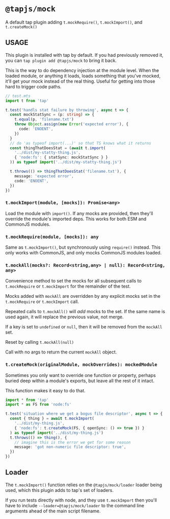 # `@tapjs/mock`

A default tap plugin adding `t.mockRequire()`, `t.mockImport()`,
and `t.createMock()`

## USAGE

This plugin is installed with tap by default. If you had
previously removed it, you can `tap plugin add @tapjs/mock` to
bring it back.

This is the way to do dependency injection at the module level.
When the loaded module, or anything it loads, loads something
that you've mocked, it'll get your mock instead of the real
thing. Useful for getting into those hard to trigger code paths.

```ts
// test.mts
import t from 'tap'

t.test('handls stat failure by throwing', async t => {
  const mockStatSync = (p: string) => {
    t.equal(p, 'filename.txt')
    throw Object.assign(new Error('expected error'), {
      code: 'ENOENT',
    })
  }
  // do 'as typeof import(...)' so that TS knows what it returns
  const thingThatDoesStat = (await t.import(
    '../dist/my-statty-thing.js',
    { 'node:fs': { statSync: mockStatSync } }
  )) as typeof import('../dist/my-statty-thing.js')

  t.throws(() => thingThatDoesStat('filename.txt'), {
    message: 'expected error',
    code: 'ENOENT',
  })
})
```

### `t.mockImport(module, [mocks]): Promise<any>`

Load the module with `import()`. If any mocks are provided, then
they'll override the module's imported deps. This works for both
ESM and CommonJS modules.

### `t.mockRequire(module, [mocks]): any`

Same as `t.mockImport()`, but synchronously using `require()`
instead. This only works with CommonJS, and only mocks CommonJS
modules loaded.

### `t.mockAll(mocks?: Record<string,any> | null): Record<string, any>`

Convenience method to set the mocks for all subsequent calls to
`t.mockRequire` or `t.mockImport` for the remainder of the test.

Mocks added with `mockAll` are overridden by any explicit mocks
set in the `t.mockRequire` or `t.mockImport` call.

Repeated calls to `t.mockAll()` will _add_ mocks to the set. If the same
name is used again, it will replace the previous value, not merge.

If a key is set to `undefined` or `null`, then it will be removed from
the `mockAll` set.

Reset by calling `t.mockAll(null)`

Call with no args to return the current `mockAll` object.

### `t.createMock(originalModule, mockOverrides): mockedModule`

Sometimes you only want to override one function or property,
perhaps buried deep within a module's exports, but leave all the
rest of it intact.

This function makes it easy to do that.

```ts
import * from 'tap'
import * as FS from 'node:fs'

t.test('situation where we get a bogus file descriptor', async t => {
  const { thing } = await t.mockImport(
    '../dist/my-thing.js',
    { 'node:fs': t.createMock(FS, { openSync: () => true }) }
  ) as typeof import('../dist/my-thing.js')
  t.throws(() => thing(), {
    // imagine this is the error we get for some reason
    message: 'got non-numeric file descriptor: true',
  })
})
```

## Loader

The `t.mockImport()` function relies on the `@tapjs/mock/loader`
loader being used, which this plugin adds to tap's set of
loaders.

If you run tests directly with node, and they use `t.mockImport`
then you'll have to include `--loader=@tapjs/mock/loader` to the
command line arguments ahead of the main script filename.
